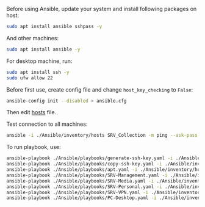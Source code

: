 Before using Ansible, update your system and install following packages on host:
```bash
sudo apt install ansible sshpass -y
```

And other machines:
```bash
sudo apt install ansible -y
```

For desktop machine, run:
```bash
sudo apt install ssh -y
sudo ufw allow 22
```

Before first use, create config file and change `host_key_checking` to `False`:
```bash
ansible-config init --disabled > ansible.cfg
```

Then edit [hosts](/Ansible/inventory/hosts) file.

Test connection to all machines:
```bash
ansible -i ./Ansible/inventory/hosts SRV_Collection -m ping --ask-pass
```

To run playbook, use:
```bash
ansible-playbook ./Ansible/playbooks/generate-ssh-key.yaml -i ./Ansible/inventory/hosts --ask-pass
ansible-playbook ./Ansible/playbooks/copy-ssh-key.yaml -i ./Ansible/inventory/hosts --ask-pass
ansible-playbook ./Ansible/playbooks/apt.yaml -i ./Ansible/inventory/hosts --ask-become-pass
ansible-playbook ./Ansible/playbooks/SRV-Management.yaml -i ./Ansible/inventory/hosts --ask-become-pass
ansible-playbook ./Ansible/playbooks/SRV-Media.yaml -i ./Ansible/inventory/hosts --ask-become-pass
ansible-playbook ./Ansible/playbooks/SRV-Personal.yaml -i ./Ansible/inventory/hosts --ask-become-pass
ansible-playbook ./Ansible/playbooks/SRV-VPN.yaml -i ./Ansible/inventory/hosts --ask-become-pass
ansible-playbook ./Ansible/playbooks/PC-Desktop.yaml -i ./Ansible/inventory/hosts --ask-become-pass
```